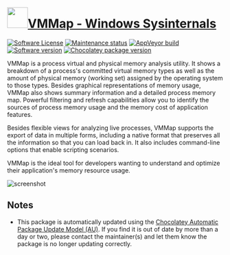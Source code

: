 # [<img src="https://cdn.jsdelivr.net/gh/dgalbraith/chocolatey-packages@4a952cb67d3ba380d5d8dc2c26f1c41270affedf/icons/vmmap.png" width="48" height="48" />VMMap - Windows Sysinternals](https://chocolatey.org/packages/vmmap)

[![Software License](https://img.shields.io/badge/License-Proprietary-grey.svg)](https://docs.microsoft.com/sysinternals/license-terms)
[![Maintenance status](https://img.shields.io/badge/maintained%3F-yes-green.svg)](https://gitHub.com/dgalbraith/chocolatey-packages/graphs/commit-activity)
[![AppVeyor build](https://img.shields.io/appveyor/ci/dgalbraith/chocolatey-packages)](https://ci.appveyor.com/project/dgalbraith/chocolatey-packages)
[![Software version](https://img.shields.io/badge/Source-v3.33-blue)](https://docs.microsoft.com/sysinternals/downloads/vmmap)
[![Chocolatey package version](https://img.shields.io/chocolatey/v/vmmap?label=Chocolatey)](https://chocolatey.org/packages/vmmap)

VMMap is a process virtual and physical memory analysis utility. It shows a breakdown of a process's committed virtual
memory types as well as the amount of physical memory (working set) assigned by the operating system to those types.
Besides graphical representations of memory usage, VMMap also shows summary information and a detailed process memory
map. Powerful filtering and refresh capabilities allow you to identify the sources of process memory usage and the
memory cost of application features.

Besides flexible views for analyzing live processes, VMMap supports the export of data in multiple forms, including a
native format that preserves all the information so that you can load back in. It also includes command-line options
that enable scripting scenarios.

VMMap is the ideal tool for developers wanting to understand and optimize their application's memory resource usage.

![screenshot](https://cdn.jsdelivr.net/gh/dgalbraith/chocolatey-packages@ab7733d9bd5714cac138fe9e5eec447633fb3d75/automatic/vmmap/screenshot.png)

## Notes

* This package is automatically updated using the [Chocolatey Automatic Package Update Model (AU)](https://github.com/majkinetor/au/blob/master/README.md).
  If you find it is out of date by more than a day or two, please contact the maintainer(s) and let them know the package is no longer updating correctly.
